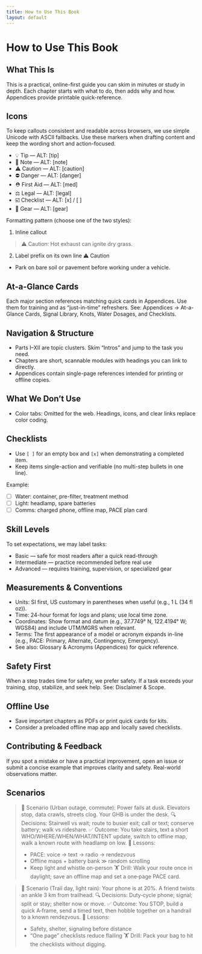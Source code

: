 ```yaml
---
title: How to Use This Book
layout: default
---
```


# How to Use This Book

## What This Is
This is a practical, online-first guide you can skim in minutes or study in depth. Each chapter starts with what to do, then adds why and how. Appendices provide printable quick-reference.

## Icons
To keep callouts consistent and readable across browsers, we use simple Unicode with ASCII fallbacks. Use these markers when drafting content and keep the wording short and action-focused.

- 💡 Tip — ALT: [tip]
- 📝 Note — ALT: [note]
- ⚠️ Caution — ALT: [caution]
- ⛔ Danger — ALT: [danger]
- ⛑️ First Aid — ALT: [med]
- ⚖️ Legal — ALT: [legal]
- ☑️ Checklist — ALT: [x] / [ ]
- 🧰 Gear — ALT: [gear]

Formatting pattern (choose one of the two styles):

1) Inline callout
> ⚠️ Caution: Hot exhaust can ignite dry grass.

2) Label prefix on its own line
⚠️ Caution
- Park on bare soil or pavement before working under a vehicle.

## At-a-Glance Cards
Each major section references matching quick cards in Appendices. Use them for training and as “just-in-time” refreshers. See: Appendices → At-a-Glance Cards, Signal Library, Knots, Water Dosages, and Checklists.

## Navigation & Structure
- Parts I–XII are topic clusters. Skim “Intros” and jump to the task you need.
- Chapters are short, scannable modules with headings you can link to directly.
- Appendices contain single-page references intended for printing or offline copies.

## What We Don’t Use
- Color tabs: Omitted for the web. Headings, icons, and clear links replace color coding.

## Checklists
- Use `[ ]` for an empty box and `[x]` when demonstrating a completed item.
- Keep items single-action and verifiable (no multi-step bullets in one line).

Example:
- [ ] Water: container, pre-filter, treatment method
- [ ] Light: headlamp, spare batteries
- [ ] Comms: charged phone, offline map, PACE plan card

## Skill Levels
To set expectations, we may label tasks:
- Basic — safe for most readers after a quick read-through
- Intermediate — practice recommended before real use
- Advanced — requires training, supervision, or specialized gear

## Measurements & Conventions
- Units: SI first, US customary in parentheses when useful (e.g., 1 L (34 fl oz)).
- Time: 24-hour format for logs and plans; use local time zone.
- Coordinates: Show format and datum (e.g., 37.7749° N, 122.4194° W; WGS84) and include UTM/MGRS when relevant.
- Terms: The first appearance of a model or acronym expands in-line (e.g., PACE: Primary, Alternate, Contingency, Emergency).
- See also: Glossary & Acronyms (Appendices) for quick reference.

## Safety First
When a step trades time for safety, we prefer safety. If a task exceeds your training, stop, stabilize, and seek help. See: Disclaimer & Scope.

## Offline Use
- Save important chapters as PDFs or print quick cards for kits.
- Consider a preloaded offline map app and locally saved checklists.

## Contributing & Feedback
If you spot a mistake or have a practical improvement, open an issue or submit a concise example that improves clarity and safety. Real-world observations matter.

## Scenarios

> 🧭 Scenario (Urban outage, commute): Power fails at dusk. Elevators stop, data crawls, streets clog. Your GHB is under the desk.
> 🔍 Decisions: Stairwell vs wait; route to busier exit; call or text; conserve battery; walk vs rideshare.
> ✅ Outcome: You take stairs, text a short WHO/WHERE/WHEN/WHAT/INTENT update, switch to offline map, walk a known route with headlamp on low.
> 🧠 Lessons:
> - PACE: voice → text → radio → rendezvous
> - Offline maps + battery bank ≫ random scrolling
> - Keep light and whistle on-person
> 🏋️ Drill: Walk your route once in daylight; save an offline map and set a one‑page PACE card.

> 🧭 Scenario (Trail day, light rain): Your phone is at 20%. A friend twists an ankle 3 km from trailhead.
> 🔍 Decisions: Duty‑cycle phone; signal; split or stay; shelter now or move.
> ✅ Outcome: You STOP, build a quick A‑frame, send a timed text, then hobble together on a handrail to a known rendezvous.
> 🧠 Lessons:
> - Safety, shelter, signaling before distance
> - “One page” checklists reduce flailing
> 🏋️ Drill: Pack your bag to hit the checklists without digging.
